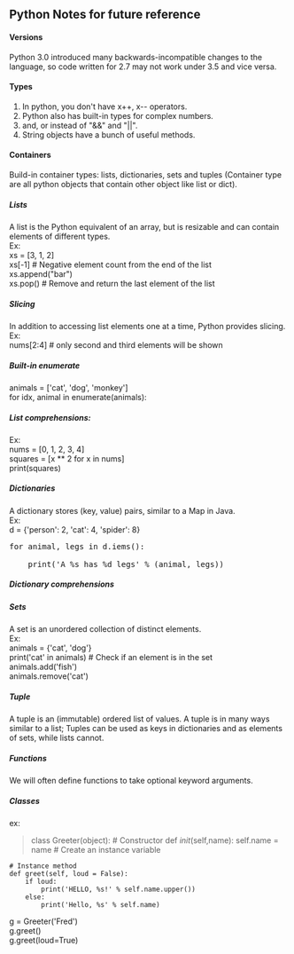## Python Notes for future reference

#### Versions
Python 3.0 introduced many backwards-incompatible changes to the language, so code written for 2.7 may not work under 3.5 and vice versa.

#### Types
1. In python, you don't have x++, x-- operators.
2. Python also has built-in types for complex numbers.
3. and, or instead of "&&" and "||".
4. String objects have a bunch of useful methods.

#### Containers
Build-in container types: lists, dictionaries, sets and tuples
(Container type are all python objects that contain other object like list or dict).

##### Lists
A list is the Python equivalent of an array, but is resizable and can contain elements of different types. <br/>
Ex: <br/>
xs = [3, 1, 2] <br/>
xs[-1] # Negative element count from the end of the list <br/>
xs.append("bar") <br/>
xs.pop() # Remove and return the last element of the list

##### Slicing
In addition to accessing list elements one at a time, Python provides slicing. <br/>
Ex: <br/>
nums[2:4] # only second and third elements will be shown

##### Built-in enumerate
animals = ['cat', 'dog', 'monkey'] <br/>
for idx, animal in enumerate(animals):

##### List comprehensions:
Ex: <br/>
nums = [0, 1, 2, 3, 4] <br/>
squares = [x ** 2 for x in nums] <br/>
print(squares)

##### Dictionaries
A dictionary stores (key, value) pairs, similar to a Map in Java. <br/>
Ex: <br/>
d = {'person': 2, 'cat': 4, 'spider': 8} <br/>
<pre>
for animal, legs in d.iems(): <br/>
	print('A %s has %d legs' % (animal, legs))
</pre>
##### Dictionary comprehensions

##### Sets
A set is an unordered collection of distinct elements. <br/>
Ex: <br/>
animals = {'cat', 'dog'} <br/>
print('cat' in animals) # Check if an element is in the set <br/>
animals.add('fish') <br/>
animals.remove('cat')

##### Tuple
A tuple is an (immutable) ordered list of values. A tuple is in many
ways similar to a list; Tuples can be used as keys in dictionaries and as elements of sets, while lists cannot.

##### Functions
We will often define functions to take optional keyword arguments.

##### Classes
ex: <br/>
> class Greeter(object):
	# Constructor
    def _init_(self,name):
    	self.name = name # Create an instance variable
>
    # Instance method
    def greet(self, loud = False):
    	if loud:
        	print('HELLO, %s!' % self.name.upper())
		else:
        	print('Hello, %s' % self.name)

g = Greeter('Fred') <br/>
g.greet() <br/>
g.greet(loud=True)



